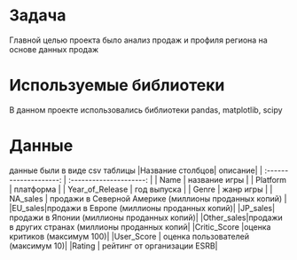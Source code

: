 # Задача
Главной целью проекта было анализ продаж и профиля региона на основе данных продаж
# Используемые библиотеки
В данном проекте использовались библиотеки pandas, matplotlib, scipy
# Данные
данные были в виде csv таблицы
|Название столбцов| описание|
| :--------------------: | :---------------------: |
| Name | название игры |
| Platform | платформа | 
| Year_of_Release | год выпуска |
| Genre | жанр игры | 
| NA_sales | продажи в Северной Америке (миллионы проданных копий) |
|EU_sales|продажи в Европе (миллионы проданных копий)|
|JP_sales|продажи в Японии (миллионы проданных копий)|
|Other_sales|продажи в других странах (миллионы проданных копий|
|Critic_Score |оценка критиков (максимум 100)|
|User_Score | оценка пользователей (максимум 10)|
|Rating | рейтинг от организации ESRB|

